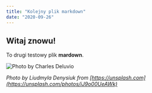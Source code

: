 ```yaml
---
title: "Kolejny plik markdown"
date: "2020-09-26"
---
```


## Witaj znowu!

To drugi testowy plik **mardown**.

![Photo by Charles Deluvio](https://images.unsplash.com/photo-1534278931827-8a259344abe7?ixlib=rb-1.2.1&ixid=eyJhcHBfaWQiOjEyMDd9&auto=format&fit=crop&w=1350&q=80)

*Photo by Liudmyla Denysiuk from [https://unsplash.com](https://unsplash.com/photos/iJ9o00UeAWk)*
